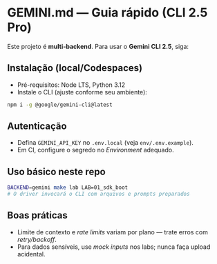 # GEMINI.md — Guia rápido (CLI 2.5 Pro)

Este projeto é **multi-backend**. Para usar o **Gemini CLI 2.5**, siga:

## Instalação (local/Codespaces)
- Pré-requisitos: Node LTS, Python 3.12
- Instale o CLI (ajuste conforme seu ambiente):
```bash
npm i -g @google/gemini-cli@latest
```

## Autenticação
- Defina `GEMINI_API_KEY` no `.env.local` (veja `env/.env.example`).
- Em CI, configure o segredo no *Environment* adequado.

## Uso básico neste repo
```bash
BACKEND=gemini make lab LAB=01_sdk_boot
# O driver invocará o CLI com arquivos e prompts preparados
```

## Boas práticas
- Limite de contexto e *rate limits* variam por plano — trate erros com *retry/backoff*.
- Para dados sensíveis, use *mock inputs* nos labs; nunca faça upload acidental.
